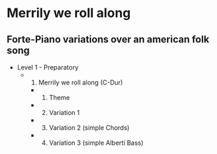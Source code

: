 # Merrily we roll along
## Forte-Piano variations over an american folk song

* Level 1 - Preparatory
  * 1. Merrily we roll along (C-Dur)
    * 1. Theme
    * 2. Variation 1
    * 3. Variation 2 (simple Chords)
    * 4. Variation 3 (simple Alberti Bass)

